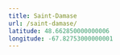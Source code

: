 ```yaml
---
title: Saint-Damase
url: /saint-damase/
latitude: 48.662850000000006
longitude: -67.82753000000001
---
```

